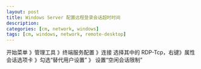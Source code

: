 ```yaml
---
layout: post
title: Windows Server 配置远程登录会话超时时间
description: 
categories: [cm, network, windows]
tags: [cm, windows, network, remote-desktop]
---
```


开始菜单 》管理工具 》终端服务配置 》连接
选择其中的 RDP-Tcp，右键》属性
会话选项卡 》勾选“替代用户设置” 》 设置“空闲会话限制”
